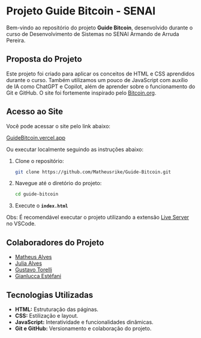 # Projeto Guide Bitcoin - SENAI

Bem-vindo ao repositório do projeto **Guide Bitcoin**, desenvolvido durante o curso de Desenvolvimento de Sistemas no SENAI Armando de Arruda Pereira.

## Proposta do Projeto

Este projeto foi criado para aplicar os conceitos de HTML e CSS aprendidos durante o curso. Também utilizamos um pouco de JavaScript com auxílio de IA como ChatGPT e Copilot, além de aprender sobre o funcionamento do Git e GitHub. O site foi fortemente inspirado pelo [Bitcoin.org](http://Bitcoin.org).

## Acesso ao Site

Você pode acessar o site pelo link abaixo:

[GuideBitcoin.vercel.app](https://guidebitcoin.vercel.app/)

Ou executar localmente seguindo as instruções abaixo:

1. Clone o repositório:

    ```bash
    git clone https://github.com/Matheusrike/Guide-Bitcoin.git
    ```

2. Navegue até o diretório do projeto:

    ```bash
    cd guide-bitcoin
    ```

3. Execute o **`index.html`**

Obs: É recomendável executar o projeto utilizando a extensão [Live Server](https://marketplace.visualstudio.com/items?itemName=ritwickdey.LiveServer) no VSCode.

## Colaboradores do Projeto

- [Matheus Alves](https://github.com/Matheusrike)
- [Julia Alves](https://github.com/imjuliz)
- [Gustavo Torelli](https://github.com/GustavoTorelli)
- [Gianlucca Estéfani](https://github.com/robot45424)

## Tecnologias Utilizadas

- **HTML:** Estruturação das páginas.
- **CSS:** Estilização e layout.
- **JavaScript:** Interatividade e funcionalidades dinâmicas.
- **Git e GitHub:** Versionamento e colaboração do projeto.
